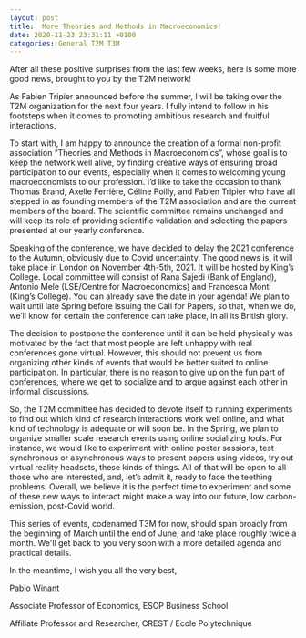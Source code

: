 ```yaml
---
layout: post
title:  More Theories and Methods in Macroeconomics!
date: 2020-11-23 23:31:11 +0100
categories: General T2M T3M
---
```


After all these positive surprises from the last few weeks, here is some more good news, brought to you by the T2M network!

As Fabien Tripier announced before the summer, I will be taking over the T2M organization for the next four years. I fully intend to follow in his footsteps when it comes to promoting ambitious research and fruitful interactions.

To start with, I am happy to announce the creation of a formal non-profit association “Theories and Methods in Macroeconomics”, whose goal is to keep the network well alive, by finding creative ways of ensuring broad participation to our events, especially when it comes to welcoming young macroeconomists to our profession. I’d like to take the occasion to thank Thomas Brand, Axelle Ferrière, Céline Poilly, and Fabien Tripier who have all stepped in as founding members of the T2M association and are the current members of the board. The scientific committee remains unchanged and will keep its role of providing scientific validation and selecting the papers presented at our yearly conference.

Speaking of the conference, we have decided to delay the 2021 conference to the Autumn, obviously due to Covid uncertainty. The good news is, it will take place in London on November 4th-5th, 2021. It will be hosted by  King’s College. Local committee will consist of Rana Sajedi (Bank of England), Antonio Mele (LSE/Centre for Macroeconomics) and Francesca Monti (King’s College). You can already save the date in your agenda! We plan to wait until late Spring before issuing the Call for Papers, so that, when we do, we’ll know for certain the conference can take place, in all its British glory. 

The decision to postpone the conference until it can be held physically was motivated by the fact that most people are left unhappy with real conferences gone virtual. However, this should not prevent us from organizing other kinds of events that would be better suited to online participation. In particular, there is no reason to give up on the fun part of conferences, where we get to socialize and to argue against each other in informal discussions.

So, the T2M committee has decided to devote itself to running experiments to find out which kind of research interactions work well online, and what kind of technology is adequate or will soon be. In the Spring, we plan to organize smaller scale research events using online socializing tools. For instance, we would like to experiment with online poster sessions, test synchronous or asynchronous ways to present papers using videos, try out virtual reality headsets, these kinds of things. All of that will be open to all those who are interested, and, let’s admit it, ready to face the teething problems. Overall, we believe it is the perfect time to experiment and some of these new ways to interact might make a way into our future, low carbon-emission, post-Covid world. 

This series of events, codenamed T3M for now, should span broadly from the beginning of March until the end of June, and take place roughly twice a month. We'll get back to you very soon with a more detailed agenda and practical details.

In the meantime, I wish you all the very best,


Pablo Winant

Associate Professor of Economics, ESCP Business School

Affiliate Professor and Researcher, CREST / Ecole Polytechnique

